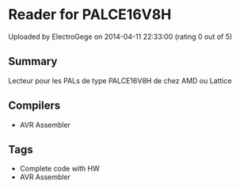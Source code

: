 # Reader for PALCE16V8H

Uploaded by ElectroGege on 2014-04-11 22:33:00 (rating 0 out of 5)

## Summary

Lecteur pour les PALs de type PALCE16V8H de chez AMD ou Lattice

## Compilers

- AVR Assembler

## Tags

- Complete code with HW
- AVR Assembler
